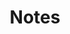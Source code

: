 ---
layout: post-index
permalink: /notes/
title: Notes
tagline: A List of Posts
tags: [blog, graphic design]
---
